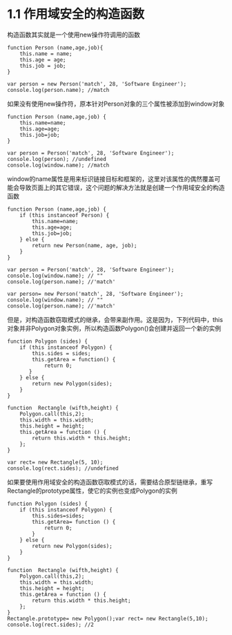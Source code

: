 # 1.1 作用域安全的构造函数

构造函数其实就是一个使用new操作符调用的函数

```
function Person (name,age,job){    
	this.name = name;    
	this.age = age;    
	this.job = job;
}

var person = new Person('match', 28, 'Software Engineer');
console.log(person.name); //match
```
如果没有使用new操作符，原本针对Person对象的三个属性被添加到window对象

```
function Person (name,age,job) {    
	this.name=name;    
	this.age=age;    
	this.job=job;
} 
         
var person = Person('match', 28, 'Software Engineer');
console.log(person); //undefined
console.log(window.name); //match
```
window的name属性是用来标识链接目标和框架的，这里对该属性的偶然覆盖可能会导致页面上的其它错误，这个问题的解决方法就是创建一个作用域安全的构造函数

```
function Person (name,age,job) {    
	if (this instanceof Person) {        
		this.name=name;        
		this.age=age;        
		this.job=job;
    } else {        
    	return new Person(name, age, job);
    }
}

var person = Person('match', 28, 'Software Engineer');
console.log(window.name); // ""
console.log(person.name); //'match'

var person= new Person('match', 28, 'Software Engineer');
console.log(window.name); // ""
console.log(person.name); //'match'
```
但是，对构造函数窃取模式的继承，会带来副作用。这是因为，下列代码中，this对象并非Polygon对象实例，所以构造函数Polygon()会创建并返回一个新的实例

```
function Polygon (sides) {   
	if (this instanceof Polygon) {        
		this.sides = sides;        
		this.getArea = function() {            
			return 0;
       }
    } else {        
    	return new Polygon(sides);
    }
}

function  Rectangle (wifth,height) {
    Polygon.call(this,2);    
    this.width = this.width;    
    this.height = height;    
    this.getArea = function () {        
    	return this.width * this.height;
    };
}

var rect= new Rectangle(5, 10);
console.log(rect.sides); //undefined
```

如果要使用作用域安全的构造函数窃取模式的话，需要结合原型链继承，重写Rectangle的prototype属性，使它的实例也变成Polygon的实例

```
function Polygon (sides) {    
	if (this instanceof Polygon) {        
		this.sides=sides;        
		this.getArea= function () {            
			return 0;
		}
    } else {        
    	return new Polygon(sides);
    }
}

function  Rectangle (wifth,height) {
    Polygon.call(this,2);    
    this.width = this.width;    
    this.height = height;    
    this.getArea = function () {        
    	return this.width * this.height;
    };
}
Rectangle.prototype= new Polygon();var rect= new Rectangle(5,10);
console.log(rect.sides); //2
```
